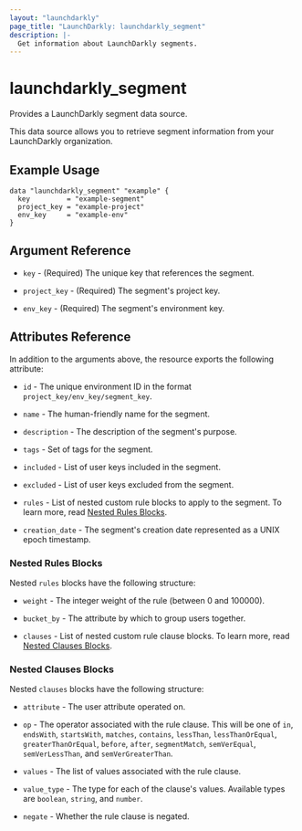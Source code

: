 ```yaml
---
layout: "launchdarkly"
page_title: "LaunchDarkly: launchdarkly_segment"
description: |-
  Get information about LaunchDarkly segments.
---
```


# launchdarkly_segment

Provides a LaunchDarkly segment data source.

This data source allows you to retrieve segment information from your LaunchDarkly organization.

## Example Usage

```hcl
data "launchdarkly_segment" "example" {
  key         = "example-segment"
  project_key = "example-project"
  env_key     = "example-env"
}
```

## Argument Reference

- `key` - (Required) The unique key that references the segment.

- `project_key` - (Required) The segment's project key.

- `env_key` - (Required) The segment's environment key.

## Attributes Reference

In addition to the arguments above, the resource exports the following attribute:

- `id` - The unique environment ID in the format `project_key/env_key/segment_key`.

- `name` - The human-friendly name for the segment.

- `description` - The description of the segment's purpose.

- `tags` - Set of tags for the segment.

- `included` - List of user keys included in the segment.

- `excluded` - List of user keys excluded from the segment.

- `rules` - List of nested custom rule blocks to apply to the segment. To learn more, read [Nested Rules Blocks](#nested-rules-blocks).

- `creation_date` - The segment's creation date represented as a UNIX epoch timestamp.

### Nested Rules Blocks

Nested `rules` blocks have the following structure:

- `weight` - The integer weight of the rule (between 0 and 100000).

- `bucket_by` - The attribute by which to group users together.

- `clauses` - List of nested custom rule clause blocks. To learn more, read [Nested Clauses Blocks](#nested-clauses-blocks).

### Nested Clauses Blocks

Nested `clauses` blocks have the following structure:

- `attribute` - The user attribute operated on.

- `op` - The operator associated with the rule clause. This will be one of `in`, `endsWith`, `startsWith`, `matches`, `contains`, `lessThan`, `lessThanOrEqual`, `greaterThanOrEqual`, `before`, `after`, `segmentMatch`, `semVerEqual`, `semVerLessThan`, and `semVerGreaterThan`.

- `values` - The list of values associated with the rule clause.

- `value_type` - The type for each of the clause's values. Available types are `boolean`, `string`, and `number`.

- `negate` - Whether the rule clause is negated.
